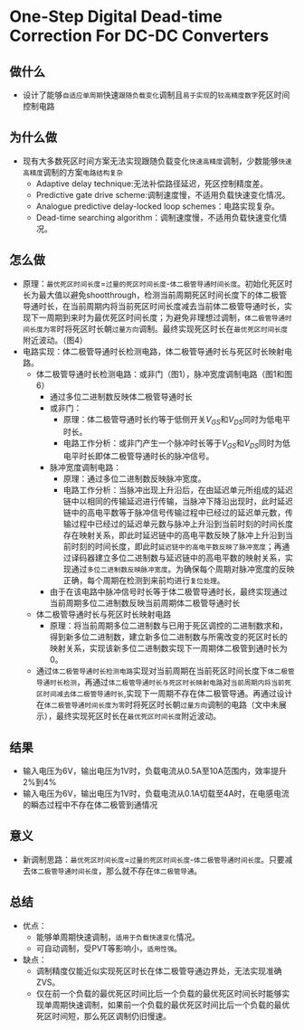 # One-Step Digital Dead-time Correction For DC-DC Converters
## 做什么
- 设计了能够`自适应单周期`快速`跟随负载变化`调制且`易于实现`的`较高精度数字`死区时间控制电路

## 为什么做
- 现有大多数死区时间方案无法实现跟随负载变化`快速高精度`调制，少数能够`快速高精度`调制的方案`电路结构复杂`
  - Adaptive delay technique:无法补偿路径延迟，死区控制精度差。
  - Predictive gate drive scheme:调制速度慢，不适用负载快速变化情况。
  - Analogue predictive delay-locked loop schemes：电路实现复杂。
  - Dead-time searching algorithm：调制速度慢，不适用负载快速变化情况。

## 怎么做
- 原理：`最优死区时间长度`=`过量的死区时间长度`-`体二极管导通时间长度`。初始化死区时长为最大值以避免shootthrough，检测当前周期死区时间长度下的体二极管导通时长，在当前周期内将当前死区时间长度减去当前体二极管导通时长，实现下一周期到来时为最优死区时间长度；为避免非理想过调制，`体二极管导通时间长度为零`时将死区时长朝`过量方向`调制。最终实现死区时长在`最优死区时间长度`附近波动。（图4）
- 电路实现：体二极管导通时长检测电路，体二极管导通时长与死区时长映射电路。
  - 体二极管导通时长检测电路：或非门（图1），脉冲宽度调制电路（图1和图6）
    - 通过多位二进制数反映体二极管导通时长
    - 或非门：
      - 原理：体二极管导通时长约等于低侧开关$V_{GS}$和$V_{DS}$同时为低电平时长。
      - 电路工作分析：或非门产生一个脉冲时长等于$V_{GS}$和$V_{DS}$同时为低电平时长即体二极管导通时长的脉冲信号。
    - 脉冲宽度调制电路：
      - 原理：通过多位二进制数反映脉冲宽度。
      - 电路工作分析：当脉冲出现上升沿后，在由延迟单元所组成的延迟链中以相同的传输延迟进行传输，当脉冲下降沿出现时，此时延迟链中的高电平数等于脉冲信号传输过程中已经过的延迟单元数，传输过程中已经过的延迟单元数与脉冲上升沿到当前时刻的时间长度存在映射关系，即此时延迟链中的高电平数反映了脉冲上升沿到当前时刻的时间长度，即此时`延迟链中的高电平数反映了脉冲宽度`；再通过译码器建立多位二进制数与延迟链中的高电平数的映射关系，实现通过`多位二进制数反映脉冲宽度`。为确保每个周期对脉冲宽度的反映正确，每个周期在检测到来前均进行`复位处理`。
    - 由于在该电路中脉冲信号时长等于体二极管导通时长，最终实现通过当前周期多位二进制数反映当前周期体二极管导通时长
  - 体二极管导通时长与死区时长映射电路
    - 原理：将当前周期多位二进制数与已用于死区调控的二进制数求和，得到新多位二进制数，建立新多位二进制数与所需改变的死区时长的映射关系，实现该新多位二进制数实现下一周期体二极管到通时长为0。
  - 通过`体二极管导通时长检测电路`实现对当前周期在当前死区时间长度下`体二极管导通时长检测`，再通过`体二极管导通时长与死区时长映射电路`对`当前周期内将当前死区时间减去体二极管导通时长`,实现下一周期不存在体二极管导通。再通过设计在`体二极管导通时间长度为零`时将死区时长朝`过量方向`调制的电路（文中未展示），最终实现死区时长在`最优死区时间长度`附近波动。

## 结果
- 输入电压为6V，输出电压为1V时，负载电流从0.5A至10A范围内，效率提升2%到4%
- 输入电压为6V，输出电压为1V时，负载电流从0.1A切载至4A时，在电感电流的瞬态过程中不存在体二极管到通情况

## 意义
- 新调制思路：`最优死区时间长度`=`过量的死区时间长度`-`体二极管导通时间长度`。只要减去`体二极管导通时间长度`，那么就不存在`体二极管导通`。

## 总结
- 优点：
  - 能够单周期快速调制，`适用于负载快速变化`情况。
  - 可自动调制，受PVT等影响小，`适用性强`。
- 缺点：
  - 调制精度仅能近似实现死区时长在体二极管导通边界处，无法实现准确ZVS。
  - 仅在前一个负载的最优死区时间比后一个负载的最优死区时间长时能够实现单周期快速调制，如果前一个负载的最优死区时间比后一个负载的最优死区时间短，那么死区调制仍旧慢速。

<!-- 
## 延伸
- 过短死区时长时：当前周期先将死区时长复位到最大值，下一周期检测`体二极管导通时间长度`，最终在第三个周期实现近似`最优死区时间长度`
- 过长死区时长时：当前周期检测`体二极管导通时间长度`，在下一周期实现近似`最优死区时间长度`
- 在近似`最优死区时间长度`下时，通过慢速调制逐周期实现ZVS开启，精确实现`最优死区时间长度`：判断开启后有无$V_{SW}$小于0的情况，如果小于0就缩小死区时间，如果不小于0就增大死区时间，最终在$V_{SW}$等于0附近波动。
- 优点：适用于需要快速切载的应用，能够`快速而精确的调制`。
 -->